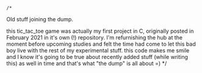                                                                                                                                               /*
Old stuff joining the dump.

this tic_tac_toe game was actually my first project in C, originally posted in February 2021 in it's own (!) repository. I'm refurnishing
the hub at the moment before upcoming studies and felt the time had come to let this bad boy live with the rest of my experimental
stuff. this code makes me smile and I know it's going to be true about recently added stuff (while writing this) as well in time
and that's what "the dump" is all about =)
                                                                                                                                              */

